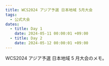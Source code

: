 ```yaml
---
title: WCS2024 アジア予選 日本地域 5月大会
tags:
  - 公式大会
dates:
  - title: Day 1
    date: 2024-05-11 00:00:01 +09:00
  - title: Day 2
    date: 2024-05-12 00:00:01 +09:00
---
```


WCS2024 アジア予選 日本地域 5 月大会のメモ。

